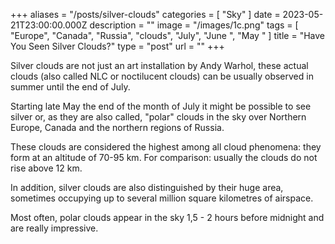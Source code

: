 +++
aliases = "/posts/silver-clouds"
categories = [ "Sky" ]
date = 2023-05-21T23:00:00.000Z
description = ""
image = "/images/1c.png"
tags = [
  "Europe",
  "Canada",
  "Russia",
  "clouds",
  "July",
  "June ",
  "May "
]
title = "Have You Seen Silver Clouds?"
type = "post"
url = ""
+++

Silver clouds are not just an art installation by Andy Warhol, these actual clouds (also called NLC or noctilucent clouds) can be usually observed in summer until the end of July.

Starting late May the end of the month of July it might be possible to see silver or, as they are also called, "polar" clouds in the sky over Northern Europe, Canada and the northern regions of Russia.

These clouds are considered the highest among all cloud phenomena: they form at an altitude of 70-95 km. For comparison: usually the clouds do not rise above 12 km.

In addition, silver clouds are also distinguished by their huge area, sometimes occupying up to several million square kilometres of airspace.

Most often, polar clouds appear in the sky 1,5 - 2 hours before midnight and are really impressive.
